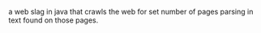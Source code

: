 a web slag in java that crawls the web for set number of pages parsing in text found on those pages.